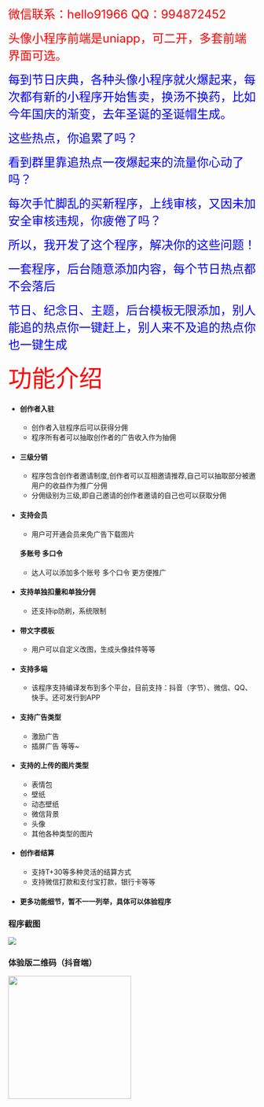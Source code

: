                                                                                 
<p><font color=Red size=5>微信联系：hello91966 QQ：994872452</font></p>
<p><font color=Red size=5>头像小程序前端是uniapp，可二开，多套前端界面可选。</font></p>
<p><font color=blue size=5>
每到节日庆典，各种头像小程序就火爆起来，每次都有新的小程序开始售卖，换汤不换药，比如今年国庆的渐变，去年圣诞的圣诞帽生成。
</font></p>
<p><font color=blue size=5>
这些热点，你追累了吗？</font></p>
<p><font color=blue size=5>
看到群里靠追热点一夜爆起来的流量你心动了吗？
</font></p>
<p><font color=blue size=5>每次手忙脚乱的买新程序，上线审核，又因未加安全审核违规，你疲倦了吗？</font></p>
<p><font color=blue size=5> 所以，我开发了这个程序，解决你的这些问题！</font></p>
<p><font color=blue size=5> 一套程序，后台随意添加内容，每个节日热点都不会落后</font></p>
<p><font color=blue size=5> 节日、纪念日、主题，后台模板无限添加，别人能追的热点你一键赶上，别人来不及追的热点你也一键生成</font></p>
<p><font color=red size=10>功能介绍</font></p>
<ul>
<li>
<h4>创作者入驻</h4>
<ul>
<li>创作者入驻程序后可以获得分佣</li>
<li>程序所有者可以抽取创作者的广告收入作为抽佣</li>
</ul>
</li>
<li>
<h4>三级分销</h4>
<ul>
<li>程序包含创作者邀请制度,创作者可以互相邀请推荐,自己可以抽取部分被邀用户的收益作为推广分佣</li>
<li>分佣级别为三级,即自己邀请的创作者邀请的自己也可以获取分佣</li>
</ul>
</li>
<li>
<h4>支持会员</h4>
<ul>
<li>用户可开通会员来免广告下载图片</li>
</ul>
</li>
<h4>多账号 多口令</h4>
<ul>
<li>达人可以添加多个账号 多个口令 更方便推广</li>
</ul>
<li>
<h4>支持单独扣量和单独分佣</h4>
<ul>
<li>还支持ip防刷，系统限制</li>
</ul>
<li>
<h4>带文字模板</h4>
<ul>
<li>用户可以自定义改图，生成头像挂件等等</li>
</ul>
</li>
<li>
<h4>支持多端</h4>
<ul>
<li>该程序支持编译发布到多个平台，目前支持：抖音（字节）、微信、QQ、快手。还可发行到APP</li>
</ul>
</li>
<li>
<h4>支持广告类型</h4>
<ul>
<li>激励广告</li>
<li>插屏广告 等等~</li>
</ul>
</li>
<li>
<h4>支持的上传的图片类型</h4>
<ul>
<li>表情包</li>
<li>壁纸</li>
<li>动态壁纸</li>
<li>微信背景</li>
<li>头像</li>
<li>其他各种类型的图片</li>
</ul>
</li>
<li>
<h4>创作者结算</h4>
<ul>
<li>支持T+30等多种灵活的结算方式</li>
<li>支持微信打款和支付宝打款，银行卡等等</li>
</ul>
</li>
<li>
<h4>更多功能细节，暂不一一列举，具体可以体验程序</h4>
</li>
</ul>
<h3>程序截图</h3>
<img src="https://img-cdn-aliyun.dcloud.net.cn/stream/plugin_screens/44a595a0-4a4e-11ee-a7f4-074ed9c5750d_0.png">
<h3>体验版二维码（抖音端）</h3>
<img src="https://s1.ax1x.com/2023/08/01/pPCJ5XF.jpg" height="250px">